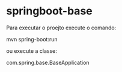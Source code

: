 # springboot-base


Para executar o proejto execute o comando:

mvn spring-boot:run

ou execute a classe:

com.spring.base.BaseApplication


                     
